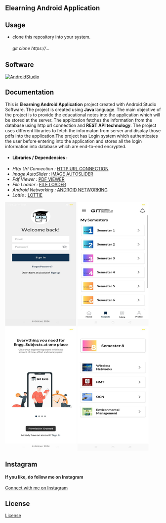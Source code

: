 ## Elearning Android Application

## Usage
* clone this repository into your system.
  <h6><i>git clone https://...</i></h6>
  
## Software
<a href="https://developer.android.com/studio?gad_source=1&gclid=EAIaIQobChMIxezS47DqhgMVQ9MWBR1J5QE-EAAYASAAEgIgh_D_BwE&gclsrc=aw.ds">![AndroidStudio](https://img.shields.io/badge/-Android%20Studio-000000?style=for-the-badge&logo=AndroidStudio)</a>

## Documentation
<P>This is <b>Elearning Android Application</b> project created with Android Studio Software. The project is created using <b>Java</b> language. The main objective of the project is to provide the educational notes into the application which will be stored at the server.
The application fetches the information from the database using http url connection and <b>REST API technology</b>. The project uses different libraries to  fetch the informaton from server and display those pdfs into the application.The project has Login system which authenticates the user before entering into the application and stores all the login information into database which are end-to-end encrypted.</P>

* <h4>Libraries / Dependencies :</h4>
* <i>Http Url Connection :</i> <a href="https://github.com/VishnuSivadasVS/Advanced-HttpURLConnection.git">HTTP URL CONNECTION</a>
* <i>Image AutoSlider :</i> <a href="https://github.com/smarteist/Android-Image-Slider.git">IMAGE AUTOSLIDER</a>
* <i>Pdf Viewer :</i> <a href="https://github.com/barteksc/AndroidPdfViewerV2.git">PDF VIEWER</a>
* <i>File Loader :</i> <a href="https://github.com/kk121/File-Loader.git">FILE LOADER</a>
* <i>Android Networking :</i> <a href="https://github.com/amitshekhariitbhu/Fast-Android-Networking.git">ANDROID NETWORKING</a>
* <i>Lottie :</i> <a href="https://github.com/airbnb/lottie-android.git">LOTTIE</a>

<div>
<img src="https://github.com/vishal-benake/Elearning-Android-Application/blob/main/app/release/-6129564166080543708_121.jpg" width="230" height="400">
<img src="https://github.com/vishal-benake/Elearning-Android-Application/blob/main/app/release/-6129564166080543710_121.jpg" width="230" height="400">
<img src="https://github.com/vishal-benake/Elearning-Android-Application/blob/main/app/release/-6129564166080543717_121.jpg" width="230" height="400">
<img src="https://github.com/vishal-benake/Elearning-Android-Application/blob/main/app/release/-6129564166080543728_121.jpg" width="230" height="400">
</div>


## Instagram
<h4>If you like, do follow me on Instagram</h4>
<a href="https://www.instagram.com/_vishal_benake">Connect with me on Instagram</a>

## License
[License](License)
